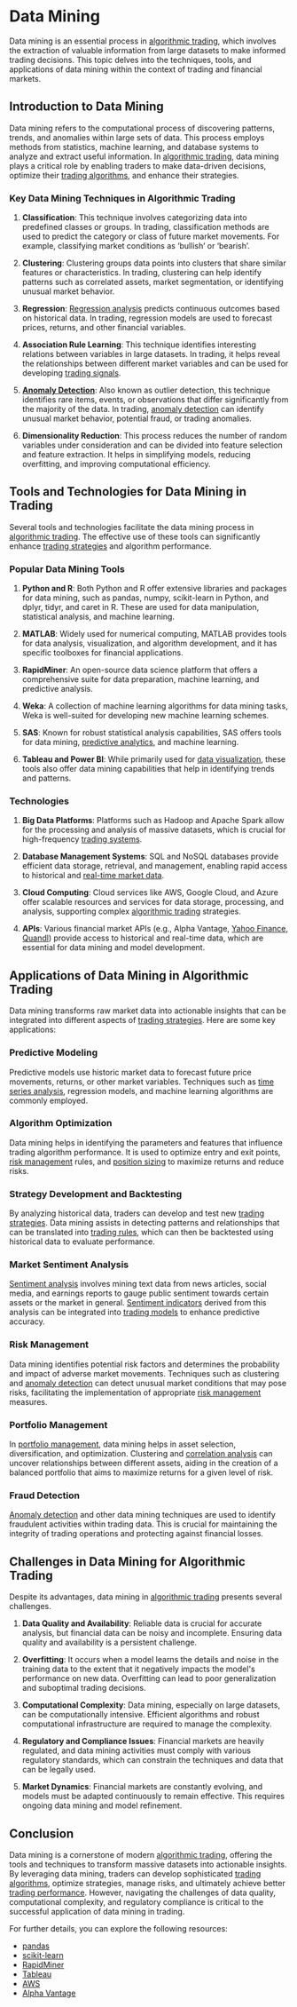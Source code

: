 # Data Mining

Data mining is an essential process in [algorithmic trading](../a/algorithmic_trading.md), which involves the extraction of valuable information from large datasets to make informed trading decisions. This topic delves into the techniques, tools, and applications of data mining within the context of trading and financial markets. 

## Introduction to Data Mining

Data mining refers to the computational process of discovering patterns, trends, and anomalies within large sets of data. This process employs methods from statistics, machine learning, and database systems to analyze and extract useful information. In [algorithmic trading](../a/algorithmic_trading.md), data mining plays a critical role by enabling traders to make data-driven decisions, optimize their [trading algorithms](../t/trading_algorithms.md), and enhance their strategies.

### Key Data Mining Techniques in Algorithmic Trading

1. **Classification**: This technique involves categorizing data into predefined classes or groups. In trading, classification methods are used to predict the category or class of future market movements. For example, classifying market conditions as ‘bullish’ or ‘bearish’.

2. **Clustering**: Clustering groups data points into clusters that share similar features or characteristics. In trading, clustering can help identify patterns such as correlated assets, market segmentation, or identifying unusual market behavior.

3. **Regression**: [Regression analysis](../r/regression_analysis.md) predicts continuous outcomes based on historical data. In trading, regression models are used to forecast prices, returns, and other financial variables.

4. **Association Rule Learning**: This technique identifies interesting relations between variables in large datasets. In trading, it helps reveal the relationships between different market variables and can be used for developing [trading signals](../t/trading_signals.md).

5. **[Anomaly Detection](../a/anomaly_detection.md)**: Also known as outlier detection, this technique identifies rare items, events, or observations that differ significantly from the majority of the data. In trading, [anomaly detection](../a/anomaly_detection.md) can identify unusual market behavior, potential fraud, or trading anomalies.

6. **Dimensionality Reduction**: This process reduces the number of random variables under consideration and can be divided into feature selection and feature extraction. It helps in simplifying models, reducing overfitting, and improving computational efficiency.

## Tools and Technologies for Data Mining in Trading

Several tools and technologies facilitate the data mining process in [algorithmic trading](../a/algorithmic_trading.md). The effective use of these tools can significantly enhance [trading strategies](../t/trading_strategies.md) and algorithm performance.

### Popular Data Mining Tools

1. **Python and R**: Both Python and R offer extensive libraries and packages for data mining, such as pandas, numpy, scikit-learn in Python, and dplyr, tidyr, and caret in R. These are used for data manipulation, statistical analysis, and machine learning.

2. **MATLAB**: Widely used for numerical computing, MATLAB provides tools for data analysis, visualization, and algorithm development, and it has specific toolboxes for financial applications.

3. **RapidMiner**: An open-source data science platform that offers a comprehensive suite for data preparation, machine learning, and predictive analysis.

4. **Weka**: A collection of machine learning algorithms for data mining tasks, Weka is well-suited for developing new machine learning schemes.

5. **SAS**: Known for robust statistical analysis capabilities, SAS offers tools for data mining, [predictive analytics](../p/predictive_analytics.md), and machine learning.

6. **Tableau and Power BI**: While primarily used for [data visualization](../d/data_visualization.md), these tools also offer data mining capabilities that help in identifying trends and patterns.

### Technologies

1. **Big Data Platforms**: Platforms such as Hadoop and Apache Spark allow for the processing and analysis of massive datasets, which is crucial for high-frequency [trading systems](../t/trading_systems.md).

2. **Database Management Systems**: SQL and NoSQL databases provide efficient data storage, retrieval, and management, enabling rapid access to historical and [real-time market data](../r/real-time_market_data.md).

3. **Cloud Computing**: Cloud services like AWS, Google Cloud, and Azure offer scalable resources and services for data storage, processing, and analysis, supporting complex [algorithmic trading](../a/algorithmic_trading.md) strategies.

4. **APIs**: Various financial market APIs (e.g., Alpha Vantage, [Yahoo Finance](../y/yahoo_finance.md), [Quandl](../q/quandl.md)) provide access to historical and real-time data, which are essential for data mining and model development.

## Applications of Data Mining in Algorithmic Trading

Data mining transforms raw market data into actionable insights that can be integrated into different aspects of [trading strategies](../t/trading_strategies.md). Here are some key applications:

### Predictive Modeling

Predictive models use historic market data to forecast future price movements, returns, or other market variables. Techniques such as [time series analysis](../t/time_series_analysis.md), regression models, and machine learning algorithms are commonly employed.

### Algorithm Optimization

Data mining helps in identifying the parameters and features that influence trading algorithm performance. It is used to optimize entry and exit points, [risk management](../r/risk_management.md) rules, and [position sizing](../p/position_sizing.md) to maximize returns and reduce risks.

### Strategy Development and Backtesting

By analyzing historical data, traders can develop and test new [trading strategies](../t/trading_strategies.md). Data mining assists in detecting patterns and relationships that can be translated into [trading rules](../t/trading_rules.md), which can then be backtested using historical data to evaluate performance.

### Market Sentiment Analysis

[Sentiment analysis](../s/sentiment_analysis.md) involves mining text data from news articles, social media, and earnings reports to gauge public sentiment towards certain assets or the market in general. [Sentiment indicators](../s/sentiment_indicators.md) derived from this analysis can be integrated into [trading models](../t/trading_models.md) to enhance predictive accuracy.

### Risk Management

Data mining identifies potential risk factors and determines the probability and impact of adverse market movements. Techniques such as clustering and [anomaly detection](../a/anomaly_detection.md) can detect unusual market conditions that may pose risks, facilitating the implementation of appropriate [risk management](../r/risk_management.md) measures.

### Portfolio Management

In [portfolio management](../p/portfolio_management.md), data mining helps in asset selection, diversification, and optimization. Clustering and [correlation analysis](../c/correlation_analysis.md) can uncover relationships between different assets, aiding in the creation of a balanced portfolio that aims to maximize returns for a given level of risk.

### Fraud Detection

[Anomaly detection](../a/anomaly_detection.md) and other data mining techniques are used to identify fraudulent activities within trading data. This is crucial for maintaining the integrity of trading operations and protecting against financial losses.

## Challenges in Data Mining for Algorithmic Trading

Despite its advantages, data mining in [algorithmic trading](../a/algorithmic_trading.md) presents several challenges.

1. **Data Quality and Availability**: Reliable data is crucial for accurate analysis, but financial data can be noisy and incomplete. Ensuring data quality and availability is a persistent challenge.

2. **Overfitting**: It occurs when a model learns the details and noise in the training data to the extent that it negatively impacts the model's performance on new data. Overfitting can lead to poor generalization and suboptimal trading decisions.

3. **Computational Complexity**: Data mining, especially on large datasets, can be computationally intensive. Efficient algorithms and robust computational infrastructure are required to manage the complexity.

4. **Regulatory and Compliance Issues**: Financial markets are heavily regulated, and data mining activities must comply with various regulatory standards, which can constrain the techniques and data that can be legally used.

5. **Market Dynamics**: Financial markets are constantly evolving, and models must be adapted continuously to remain effective. This requires ongoing data mining and model refinement.

## Conclusion

Data mining is a cornerstone of modern [algorithmic trading](../a/algorithmic_trading.md), offering the tools and techniques to transform massive datasets into actionable insights. By leveraging data mining, traders can develop sophisticated [trading algorithms](../t/trading_algorithms.md), optimize strategies, manage risks, and ultimately achieve better [trading performance](../t/trading_performance.md). However, navigating the challenges of data quality, computational complexity, and regulatory compliance is critical to the successful application of data mining in trading.

For further details, you can explore the following resources:
- [pandas](https://pandas.pydata.org/)
- [scikit-learn](https://scikit-learn.org/)
- [RapidMiner](https://rapidminer.com/)
- [Tableau](https://www.tableau.com/)
- [AWS](https://aws.amazon.com/)
- [Alpha Vantage](https://www.alphavantage.co/)
